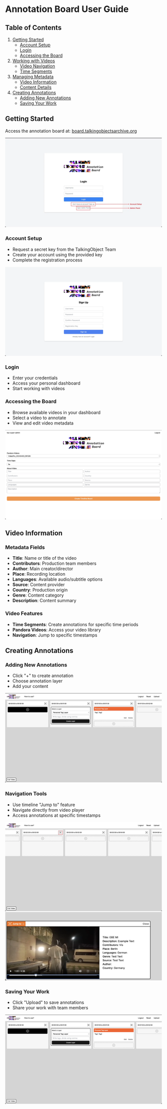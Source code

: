 # Annotation Board User Guide

## Table of Contents
1. [Getting Started](#getting-started)
   - [Account Setup](#account-setup)
   - [Login](#login)
   - [Accessing the Board](#accessing-the-board)
2. [Working with Videos](#working-with-videos)
   - [Video Navigation](#video-navigation)
   - [Time Segments](#time-segments)
3. [Managing Metadata](#managing-metadata)
   - [Video Information](#video-information)
   - [Content Details](#content-details)
4. [Creating Annotations](#creating-annotations)
   - [Adding New Annotations](#adding-new-annotations)
   - [Saving Your Work](#saving-your-work)

## Getting Started
Access the annotation board at: [board.talkingobjectsarchive.org](https://board.talkingobjectsarchive.org)

![Annotation Board Log In](../images/eva.webp)

### Account Setup
- Request a secret key from the TalkingObject Team
- Create your account using the provided key
- Complete the registration process

![Annotation Board Sign Up](../images/eva1.webp)

### Login
- Enter your credentials
- Access your personal dashboard
- Start working with videos

### Accessing the Board
- Browse available videos in your dashboard
- Select a video to annotate
- View and edit video metadata

![Annotation Board Dashboard](../images/eva2.webp)

## Video Information
### Metadata Fields
- **Title**: Name or title of the video
- **Contributors**: Production team members
- **Author**: Main creator/director
- **Place**: Recording location
- **Languages**: Available audio/subtitle options
- **Source**: Content provider
- **Country**: Production origin
- **Genre**: Content category
- **Description**: Content summary

### Video Features
- **Time Segments**: Create annotations for specific time periods
- **Pandora Videos**: Access your video library
- **Navigation**: Jump to specific timestamps

## Creating Annotations
### Adding New Annotations
- Click "+" to create annotation
- Choose annotation layer
- Add your content

![Creating Annotation Board](../images/eva3.webp)

### Navigation Tools
- Use timeline "Jump to" feature
- Navigate directly from video player
- Access annotations at specific timestamps

![Timeline Navigation](../images/eva4.webp)
![Video Player Navigation](../images/eva5.webp)

### Saving Your Work
- Click "Upload" to save annotations
- Share your work with team members

![Upload Annotations](../images/eva3.webp)